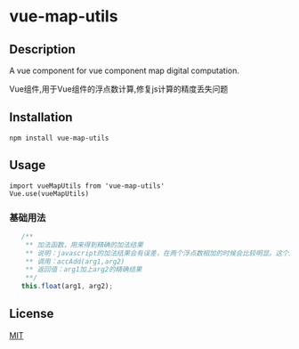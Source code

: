 # vue-map-utils



## Description

A vue component for vue component map  digital computation.

Vue组件,用于Vue组件的浮点数计算,修复js计算的精度丢失问题

## Installation

    npm install vue-map-utils
   
## Usage

    import vueMapUtils from 'vue-map-utils'
    Vue.use(vueMapUtils)

### 基础用法
```javascript
   /**
    ** 加法函数，用来得到精确的加法结果
    ** 说明：javascript的加法结果会有误差，在两个浮点数相加的时候会比较明显。这个函数返回较为精确的加法结果。
    ** 调用：accAdd(arg1,arg2)
    ** 返回值：arg1加上arg2的精确结果
    **/
   this.float(arg1, arg2);
 ```  

## License

[MIT](https://opensource.org/licenses/MIT)


